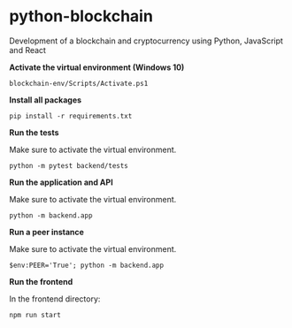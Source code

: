 # python-blockchain

Development of a blockchain and cryptocurrency using Python, JavaScript and React

**Activate the virtual environment (Windows 10)**
```
blockchain-env/Scripts/Activate.ps1
```

**Install all packages**
```
pip install -r requirements.txt
```

**Run the tests**

Make sure to activate the virtual environment.
```
python -m pytest backend/tests
```

**Run the application and API**

Make sure to activate the virtual environment.
```
python -m backend.app
```

**Run a peer instance**

Make sure to activate the virtual environment.
```
$env:PEER='True'; python -m backend.app
```


**Run the frontend**

In the frontend directory:
```
npm run start
```